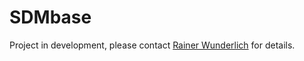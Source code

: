 # SDMbase

Project in development, please contact [Rainer Wunderlich](<rainer.wunderlich@gmail.com>) for details.
